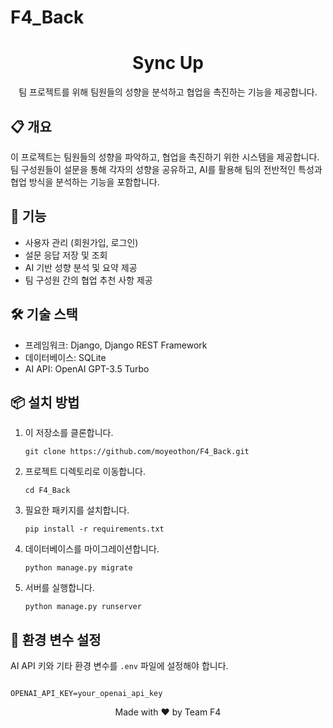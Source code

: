 # F4_Back
<h1 align="center">Sync Up</h1>

<p align="center">팀 프로젝트를 위해 팀원들의 성향을 분석하고 협업을 촉진하는 기능을 제공합니다.</p>

<h2>📋 개요</h2>
<p>
이 프로젝트는 팀원들의 성향을 파악하고, 협업을 촉진하기 위한 시스템을 제공합니다. 팀 구성원들이 설문을 통해 각자의 성향을 공유하고, AI를 활용해 팀의 전반적인 특성과 협업 방식을 분석하는 기능을 포함합니다.
</p>

<h2>🚀 기능</h2>
<ul>
    <li>사용자 관리 (회원가입, 로그인)</li>
    <li>설문 응답 저장 및 조회</li>
    <li>AI 기반 성향 분석 및 요약 제공</li>
    <li>팀 구성원 간의 협업 추천 사항 제공</li>
</ul>

<h2>🛠️ 기술 스택</h2>
<ul>
    <li>프레임워크: Django, Django REST Framework</li>
    <li>데이터베이스: SQLite</li>
    <li>AI API: OpenAI GPT-3.5 Turbo</li>
</ul>

<h2>📦 설치 방법</h2>

<ol>
    <li>이 저장소를 클론합니다.
        <pre><code>git clone https://github.com/moyeothon/F4_Back.git</code></pre>
    </li>
    <li>프로젝트 디렉토리로 이동합니다.
        <pre><code>cd F4_Back</code></pre>
    </li>
    <li>필요한 패키지를 설치합니다.
        <pre><code>pip install -r requirements.txt</code></pre>
    </li>
    <li>데이터베이스를 마이그레이션합니다.
        <pre><code>python manage.py migrate</code></pre>
    </li>
    <li>서버를 실행합니다.
        <pre><code>python manage.py runserver</code></pre>
    </li>
</ol>

<h2>🔑 환경 변수 설정</h2>
<p>AI API 키와 기타 환경 변수를 <code>.env</code> 파일에 설정해야 합니다.</p>
<pre><code>
OPENAI_API_KEY=your_openai_api_key
</code></pre>

<footer>
    <p align="center">Made with ❤️ by Team F4</p>
</footer>
